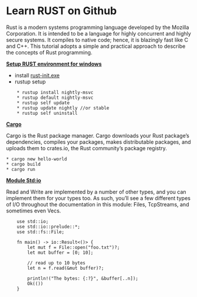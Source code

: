 # Learn RUST on Github
Rust is a modern systems programming language developed by the Mozilla Corporation. It is intended to be a language for highly concurrent and highly secure systems. It compiles to native code; hence, it is blazingly fast like C and C++. This tutorial adopts a simple and practical approach to describe the concepts of Rust programming.

**[Setup RUST environment for windows](https://www.rust-lang.org/tools/install)**

* install [rust-init.exe](https://static.rust-lang.org/rustup/dist/x86_64-pc-windows-msvc/rustup-init.exe)
* rustup setup
```
    * rustup install nightly-msvc
    * rustup default nightly-msvc
    * rustup self update
    * rustup update nightly //or stable
    * rustup self uninstall
```

**[Cargo](https://doc.rust-lang.org/cargo/getting-started/installation.html)**

Cargo is the Rust package manager. Cargo downloads your Rust package’s dependencies, compiles your packages, makes distributable packages, and uploads them to crates.io, the Rust community’s package registry.

    * cargo new hello-world
    * cargo build
    * cargo run

**[Module Std:io](https://doc.rust-lang.org/std/io/index.html)**

Read and Write are implemented by a number of other types, and you can implement them for your types too. As such, you’ll see a few different types of I/O throughout the documentation in this module: Files, TcpStreams, and sometimes even Vec<T>s.
```
    use std::io;
    use std::io::prelude::*;
    use std::fs::File;

    fn main() -> io::Result<()> {
        let mut f = File::open("foo.txt")?;
        let mut buffer = [0; 10];

        // read up to 10 bytes
        let n = f.read(&mut buffer)?;

        println!("The bytes: {:?}", &buffer[..n]);
        Ok(())
    }
```